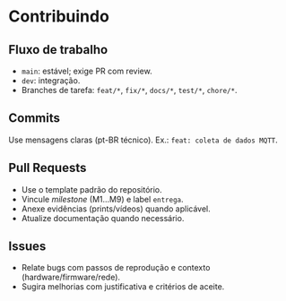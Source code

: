 # Contribuindo

## Fluxo de trabalho
- `main`: estável; exige PR com review.
- `dev`: integração.
- Branches de tarefa: `feat/*`, `fix/*`, `docs/*`, `test/*`, `chore/*`.

## Commits
Use mensagens claras (pt-BR técnico). Ex.: `feat: coleta de dados MQTT`.

## Pull Requests
- Use o template padrão do repositório.
- Vincule *milestone* (M1…M9) e label `entrega`.
- Anexe evidências (prints/vídeos) quando aplicável.
- Atualize documentação quando necessário.

## Issues
- Relate bugs com passos de reprodução e contexto (hardware/firmware/rede).
- Sugira melhorias com justificativa e critérios de aceite.
